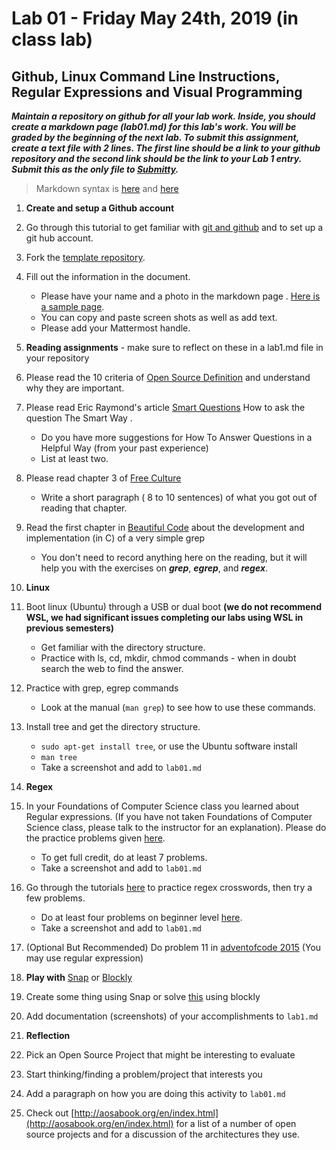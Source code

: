 # Lab 01 - Friday May 24th, 2019 (in class lab)

## Github, Linux Command Line Instructions, Regular Expressions and Visual Programming

***Maintain a repository on github for all your lab work. Inside, you should create a markdown page (lab01.md) for this lab's work. You will be graded by the beginning of the next lab. To submit this assignment, create a text file with 2 lines. The first line should be a link to your github repository and the second link should be the link to your Lab 1 entry. Submit this as the only file to [Submitty](https://submitty.cs.rpi.edu/index.php?semester=u19&course=csci4961&component=navigation).***

> Markdown syntax is [here](https://help.github.com/articles/basic-writing-and-formatting-syntax/) and [here](https://guides.github.com/features/mastering-markdown/) 

1. **Create and setup a Github account** 
  1. Go through this tutorial to get familiar with [git and github](http://readwrite.com/2013/09/30/understanding-github-a-journey-for-beginners-part-1) and to set up a git hub account.

  2. Fork the [template repository](https://github.com/rcos/oss-repo-template).
  3. Fill out the information in the document.
  	 - Please have your name and a photo in the markdown page . [Here is a sample page](https://github.com/mskmoorthy/Doc-ex1/blob/master/lab-1-sample.Md).
  	 - You can copy and paste screen shots as well as add text.
  	 - Please add your Mattermost handle.

1. **Reading assignments** - make sure to reflect on these in a lab1.md file in your repository 
  
  1. Please read the 10 criteria of [Open Source Definition](http://opensource.org/osd) and understand why they are important.
  2. Please read Eric Raymond's article [Smart Questions](http://www.catb.org/esr/faqs/smart-questions.html) How to ask the question The Smart Way . 
     - Do you have more suggestions for How To Answer Questions in a Helpful Way (from your past experience)
     - List at least two.
  3. Please read chapter 3 of [Free Culture](http://www.free-culture.cc/freeculture.pdf)
     - Write a short paragraph ( 8 to 10 sentences) of what you got out of reading that chapter.
  4. Read the first chapter in [Beautiful Code](https://docs.google.com/viewer?a=v&pid=sites&srcid=ZGVmYXVsdGRvbWFpbnxpb3ZhbmFsZXh8Z3g6MjVjYWFmNjAwYTA0MmMxZA) about the development and implementation (in C) of a very simple grep
     - You don't need to record anything here on the reading, but it will help you with the exercises on ***grep***, ***egrep***, and ***regex***.

  
1. **Linux** 

  1. Boot linux (Ubuntu) through a USB or dual boot **(we do not recommend WSL, we had significant issues completing our labs using WSL in previous semesters)**
     - Get familiar with the directory structure.
     - Practice with ls, cd, mkdir, chmod commands - when in doubt search the web to find the answer.
  2. Practice with grep, egrep commands
     - Look at the manual (`man grep`) to see how to use these commands. 
  3. Install tree and get the directory structure. 
     - `sudo apt-get install tree`, or use the Ubuntu software install
     - `man tree`
     - Take a screenshot and add to `lab01.md`

1. **Regex**

  1. In your Foundations of Computer Science class you learned about Regular expressions. (If you have not taken Foundations of Computer Science class, please talk to the instructor for an explanation). Please do the practice problems given [here](https://regexone.com/problem/matching_decimal_numbers). 
     - To get full credit, do at least 7 problems.
     - Take a screenshot and add to `lab01.md`
  3. Go through the tutorials [here](https://regexcrossword.com/challenges/tutorial/puzzles/1) to practice regex crosswords, then try a few problems.
     - Do at least four problems on beginner level [here](https://regexcrossword.com/challenges/beginner/puzzles/1 ).
     - Take a screenshot and add to `lab01.md`
  4. (Optional But Recommended) Do problem 11 in [adventofcode 2015](http://adventofcode.com/2015/day/11) (You may use regular expression) 


1. **Play with** [Snap](http://snap.berkeley.edu/) or
[Blockly](https://blockly-games.appspot.com/) 
  
  1. Create some thing using Snap or solve [this](https://blockly-games.appspot.com/maze?lang=en&level=10&skin=0) using blockly
  2. Add documentation (screenshots) of your accomplishments to `lab1.md`

1. **Reflection**

 1. Pick an Open Source Project that might be interesting to evaluate
 2. Start thinking/finding a problem/project that interests you 
 3. Add a paragraph on how you are doing this activity to `lab01.md`
 5. Check out [http://aosabook.org/en/index.html](http://aosabook.org/en/index.html) for a list of a number of open source projects and for a discussion of the architectures they use.

<!--#### Revisit e. Replace with TOS activity on evaluating open source ... 
[foss2serve](http://foss2serve.org/index.php/Intro_to_FOSS_Project_Anatomy_(Activity)), [Evaluation](http://users.dickinson.edu/~braught/courses/cs491f17/projexpl.html)
[projects](http://foss2serve.org/index.php/HFOSS_Projects), [RCOS](https://rcos.io/projects), others.
-->